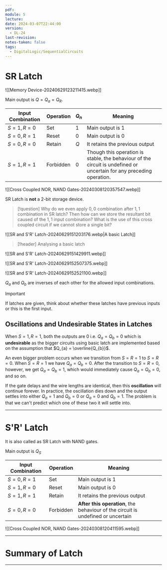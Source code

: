 ```yaml
---
pdf: 
module: 5
lecture: 
date: 2024-03-07T22:44:00
version:
  - DL-24
last-revision: 
notes-taken: false
tags:
  - DigitalLogic/SequentialCircuits
---
```

# SR Latch

![[Memory Device-20240629123211415.webp]]

Main output is $Q = Q_{a} = Q_{R}$.

| Input Combination | Operation | $Q_{n}$ | Meaning                                                                                                              |
| ----------------- | --------- | ------- | -------------------------------------------------------------------------------------------------------------------- |
| $S = 1, R = 0$    | Set       | $1$     | Main output is 1                                                                                                     |
| $S = 0, R = 1$    | Reset     | $0$     | Main output is 0                                                                                                     |
| $S = 0, R = 0$    | Retain    | $Q$     | It retains the previous output                                                                                       |
| $S = 1, R = 1$    | Forbidden | $0$     | Though this operation is stable, the behaviour of the circuit is undefined or uncertain for any preceding operation. |

![[Cross Coupled NOR, NAND Gates-20240308120357547.webp]]

SR Latch is **not** a 2-bit storage device.

> [!question] Why do we even apply $0, 0$ combination after $1, 1$ combination in SR latch?
> Then how can we store the resultant bit caused of the $1, 1$ input combination? What is the use of this cross coupled circuit if we cannot store a single bit?

![[SR and S'R' Latch-20240629151203176.webp|A basic Latch]]


> [!header] Analysing a basic latch

![[SR and S'R' Latch-20240629151429911.webp]]

![[SR and S'R' Latch-20240629152507375.webp]]

![[SR and S'R' Latch-20240629152521100.webp]]

$Q_{a}$ and $Q_{b}$ are inverses of each other for the allowed input combinations.

> [!important] 
> If latches are given, think about whether these latches have previous inputs or this is the first input.

## Oscillations and Undesirable States in Latches

When $S = 1, R = 1$, both the outputs are $0$ i.e. $Q_{a} = Q_{b} = 0$ which is **undesirable** as the bigger circuits using basic latch are implemented based on the assumption that $Q_{a} = \overline{Q_{b}}$.

An even bigger problem occurs when we transition from $S=R=1$ to $S=R=0$. 
When $S=R=1$ we have $Q_{a}=Q_{b}=0$. After the transition to $S=R=0$, however, we get $Q_{a}=Q_{b}=1$, which would immediately cause $Q_{a}=Q_{b}=0$, and so on.

If the gate delays and the wire lengths are identical, then this **oscillation** will continue forever.
In practice, the oscillation dies down and the output settles into either $Q_{a}=1$ and $Q_{b}=0$ or $Q_{a}=0$ and $Q_{b}=1$.
The problem is that we can't predict which one of these two it will settle into.

---
# S'R' Latch

It is also called as SR Latch with NAND gates.

Main output is $Q_S$

| Input Combination | Operation | Meaning                                                                          |
| ----------------- | --------- | -------------------------------------------------------------------------------- |
| $S = 0, R = 1$    | Set       | Main output is 1                                                                 |
| $S = 1, R = 0$    | Reset     | Main output is 0                                                                 |
| $S = 1, R = 1$    | Retain    | It retains the previous output                                                   |
| $S = 0, R = 0$    | Forbidden | **After this operation**, the behaviour of the circuit is undefined or uncertain |

![[Cross Coupled NOR, NAND Gates-20240308120411595.webp]]

---
# Summary of Latch




---